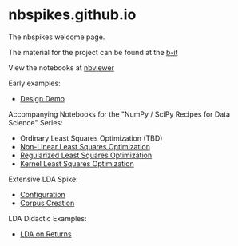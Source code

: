 # nbspikes.github.io

The nbspikes welcome page.

The material for the project can be found at the [b-it](http://www.b-it-center.de/b-it-programmes/teaching-material/p3ml/)

View the notebooks at [nbviewer](https://nbviewer.jupyter.org/github/nbspikes/)

Early examples:
  * [Design Demo](https://nbviewer.jupyter.org/github/nbspikes/style/blob/master/DesignDemo.ipynb)

Accompanying Notebooks for the "NumPy / SciPy Recipes for Data Science" Series:
  * Ordinary Least Squares Optimization (TBD)
  * [Non-Linear Least Squares Optimization](https://nbviewer.jupyter.org/github/nbspikes/recipies/blob/master/Non-Linear%20Least%20Squares%20Optimization.ipynb)
  * [Regularized Least Squares Optimization](https://nbviewer.jupyter.org/github/nbspikes/recipies/blob/master/Regularized%20Least%20Squares%20Optimization.ipynb)
  * [Kernel Least Squares Optimization](https://nbviewer.jupyter.org/github/nbspikes/recipies/blob/master/Kernel%20Least%20Squares%20Optimization.ipynb)

Extensive LDA Spike:
  * [Configuration](https://nbviewer.jupyter.org/github/nbspikes/lda/blob/master/LDA%20Spike%20-%20Configuration.ipynb)
  * [Corpus Creation](https://nbviewer.jupyter.org/github/nbspikes/lda/blob/master/LDA%20Spike%200%20-%20Corpus%20Creation.ipynb)

LDA Didactic Examples:
  * [LDA on Returns](https://nbviewer.jupyter.org/github/nbspikes/lda/blob/master/LDA%20on%20Returns.ipynb)
